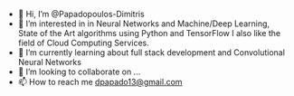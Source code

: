 - 👋 Hi, I’m @Papadopoulos-Dimitris
- 👀 I’m interested in  in Neural Networks and Machine/Deep Learning, State of the Art algorithms using Python and TensorFlow Ι also like the field of Cloud Computing Services.
- 🌱 I’m currently learning about full stack development and Convolutional Neural Networks
- 💞️ I’m looking to collaborate on ...
- 📫 How to reach me dpapado13@gmail.com

<!---
denthelw/denthelw is a ✨ special ✨ repository because its `README.md` (this file) appears on your GitHub profile.
You can click the Preview link to take a look at your changes.
--->
